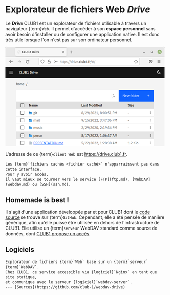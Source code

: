 Explorateur de fichiers Web *Drive*
===================================

Le _**Drive**_ CLUB1 est un explorateur de fichiers utilisable à travers un navigateur {term}`Web`.
Il permet d'accéder à son **espace personnel** sans avoir besoin d'installer ou de configurer une application native.
Il est donc très utile lorsque l'on n'est pas sur son ordinateur personnel.

![capture d'écran WebDav drive](drive/webdav_drive.png)

L'adresse de ce {term}`client Web` est <https://drive.club1.fr>.

```{note}
Les {term}`fichiers cachés <fichier caché>` n'apparraissent pas dans cette interface.
Pour y avoir accès,
il vaut mieux se tourner vers le service [FTP](ftp.md), [WebDAV](webdav.md) ou [SSH](ssh.md).
```

Homemade is best !
------------------

Il s'agit d'une application développée par et pour CLUB1
dont le [code source](https://github.com/club-1/webdav-drive) se trouve sur {term}`GitHub`.
Cependant, elle a été pensée de manière générique, afin qu'elle puisse être utilisée en dehors de l'infrastructure de CLUB1.
Elle utilise un {term}`serveur` WebDAV standard comme source de données,
dont [CLUB1 propose un accès](webdav.md).

Logiciels
---------

```{logiciel} WebDAV Drive
Explorateur de fichiers {term}`Web` basé sur un {term}`serveur` {term}`WebDAV`.
Chez CLUB1, ce service accessible via {logiciel}`Nginx` en tant que site statique,
et communique avec le serveur {logiciel}`webdav-server`.
--- [Sources](https://github.com/club-1/webdav-drive)
```
